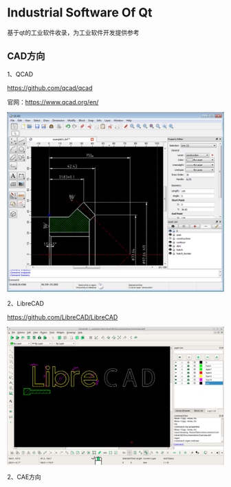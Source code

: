 # Industrial Software Of Qt
基于qt的工业软件收录，为工业软件开发提供参考



## CAD方向

1、QCAD

https://github.com/qcad/qcad

官网：https://www.qcad.org/en/

![](./screenshot/qcad3_windows.png)



2、LibreCAD

https://github.com/LibreCAD/LibreCAD

![](./screenshot/librecad_screenshot_2.1.3.png)

2、CAE方向
